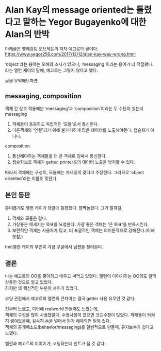# Alan Kay의 message oriented는 틀렸다고 말하는 Yegor Bugayenko에 대한 Alan의 반박
아래글은 엘레강트 오브젝트의 저자 예고르의 글이다.  
https://www.yegor256.com/2017/12/12/alan-kay-was-wrong.html    
  
‘object’라는 용어는 오해의 소지가 있으니, ‘messaging'이라는 용어가 더 적절했다.  
라는 앨런 캐이의 말에, 예고르는 그렇지 않다고 했다.  
  
글을 요약해보자면,
## messaging, composition
객체 간 상호 작용에는 ‘messaging’과 ‘composition’이라는 두 수단이 있는데  
messaging
1. 객체들이 동등하고 독립적인 ‘모듈'로서 통신한다.
2. 다른객체와 ‘연결'되기 위해 불가피하게 많은 데이터를 노출해야된다. 캡슐화가 아니다.

composition
1. 통신해야하는 객체들을 더 큰 객체로 감싸서 통신한다.
2. 캡슐화보조 객체가 getter, printer등의 데이터 노출을 방지할 수 있다.  
  
따라서 객체에는 구성이, 모듈에는 메세징이 맞다고 주장한다. 그러므로 ‘object oriented’라는 이름이 맞단다.

## 본인 등판
흥미롭게도 앨런 캐이가 댓글에 등장했다. 깜짝놀랬다. 그가 말하길,
1. 객체와 모듈은 같다.
2. 가장좋은 메세지는 목표를 요청한다. 가장 좋은 객체는 ‘큰 목표’를 만족시킨다.
3. 보편적인 객체는 사용처가 많고, 더 포괄적인 객체는 의미론적으로 강해진다.(이해못함;)

tmi)앨런 캐이의 부인이 가끔 구글에서 남편을 찾아본다.

## 결론
나는 예고르의 OO을 좋아하고 배우고 써먹고 있었다. 앨런이 이야기하는 OO와도 일맥상통한 것으로 알고 있었다.  
하지만 꽤 핵심적인 부분이 차이가 있었다.  
  
코딩 관점에서 예고르와 앨런의 큰차이는 결국 getter 사용 유무인 것 같다.  
  
전부터 느꼈고, 이번에 realworld 만들때도 느꼈는데,  
객체의 구성을 많이 사용했을때, 수정사항이 있으면 코드수정이 많았다. 객체들이 켜켜히 쌓여있을때, 깊숙히 손을 넣어서 뭔가 해야되면 일이 컸다.  
객체의 공개메소드(behavior/messaging)를 일반적으로 만들때, 유지보수가 쉽다고 느꼈다.  
  
앨런과 예고르의 이야기가, 코딩하는데 힌트가 될 것 같다.